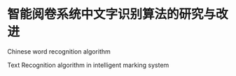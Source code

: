 # 智能阅卷系统中文字识别算法的研究与改进



Chinese word recognition algorithm

Text Recognition algorithm in intelligent marking system

